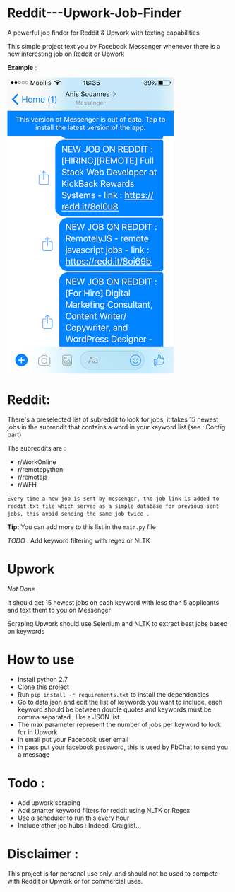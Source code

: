 # Reddit---Upwork-Job-Finder
A powerful job finder for Reddit &amp; Upwork with texting capabilities

This simple project text you by Facebook Messenger whenever there is a new interesting job on Reddit or Upwork

**Example** : 

![Alt text](example.PNG "Title")

# Reddit:
There's a preselected list of subreddit to look for jobs, it takes 15 newest jobs in the subreddit that contains a word in your keyword list (see : Config part)

The subreddits are : 
- r/WorkOnline
- r/remotepython
- r/remotejs
- r/WFH

`Every time a new job is sent by messenger, the job link is added to reddit.txt file which serves as a simple database for previous sent jobs, this avoid sending the same job twice .`

**Tip:** You can add more to this list in the `main.py` file

*TODO* : Add keyword filtering with regex or NLTK

# Upwork
*Not Done*

It should get 15 newest jobs on each keyword with less than 5 applicants and text them to you on Messenger

Scraping Upwork should use Selenium and NLTK to extract best jobs based on keywords

# How to use

- Install python 2.7
- Clone this project
- Run `pip install -r requirements.txt` to install the dependencies
- Go to data.json and edit the list of keywords you want to include, each keyword should be between double quotes and keywords must be comma separated , like a JSON list
- The max parameter represent the number of jobs per keyword to look for in Upwork
- in email put your Facebook user email
- in pass put your facebook password, this is used by FbChat to send you a message

# Todo :

- Add upwork scraping
- Add smarter keyword filters for reddit using NLTK or Regex
- Use a scheduler to run this every hour
- Include other job hubs : Indeed, Craiglist...


# Disclaimer : 

This project is for personal use only, and should not be used to compete with Reddit or Upwork or for commercial uses.
